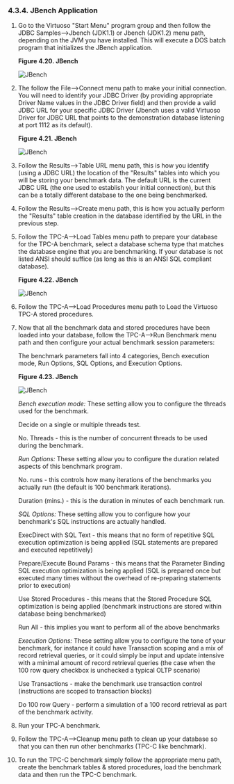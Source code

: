 <div id="jbenchapplication" class="section">

<div class="titlepage">

<div>

<div>

### 4.3.4. JBench Application

</div>

</div>

</div>

<div class="orderedlist">

1.  Go to the Virtuoso "Start Menu" program group and then follow the
    JDBC Samples--\>Jbench (JDK1.1) or Jbench (JDK1.2) menu path,
    depending on the JVM you have installed. This will execute a DOS
    batch program that initializes the JBench application.

    <div class="figure-float">

    <div id="sample017" class="figure">

    **Figure 4.20. JBench**

    <div class="figure-contents">

    <div class="mediaobject">

    ![JBench](images/sampl019.gif)

    </div>

    </div>

    </div>

      

    </div>

2.  The follow the File--\>Connect menu path to make your initial
    connection. You will need to identify your JDBC Driver (by providing
    appropriate Driver Name values in the JDBC Driver field) and then
    provide a valid JDBC URL for your specific JDBC Driver (Jbench uses
    a valid Virtuoso Driver for JDBC URL that points to the
    demonstration database listening at port 1112 as its default).

    <div class="figure-float">

    <div id="sample018" class="figure">

    **Figure 4.21. JBench**

    <div class="figure-contents">

    <div class="mediaobject">

    ![JBench](images/sampl020.gif)

    </div>

    </div>

    </div>

      

    </div>

3.  Follow the Results--\>Table URL menu path, this is how you identify
    (using a JDBC URL) the location of the "Results" tables into which
    you will be storing your benchmark data. The default URL is the
    current JDBC URL (the one used to establish your initial
    connection), but this can be a totally different database to the one
    being benchmarked.

4.  Follow the Results--\>Create menu path, this is how you actually
    perform the "Results" table creation in the database identified by
    the URL in the previous step.

5.  Follow the TPC-A--\>Load Tables menu path to prepare your database
    for the TPC-A benchmark, select a database schema type that matches
    the database engine that you are benchmarking. If your database is
    not listed ANSI should suffice (as long as this is an ANSI SQL
    compliant database).

    <div class="figure-float">

    <div id="sample019" class="figure">

    **Figure 4.22. JBench**

    <div class="figure-contents">

    <div class="mediaobject">

    ![JBench](images/sampl021.gif)

    </div>

    </div>

    </div>

      

    </div>

6.  Follow the TPC-A--\>Load Procedures menu path to Load the Virtuoso
    TPC-A stored procedures.

7.  Now that all the benchmark data and stored procedures have been
    loaded into your database, follow the TPC-A--\>Run Benchmark menu
    path and then configure your actual benchmark session parameters:

    The benchmark parameters fall into 4 categories, Bench execution
    mode, Run Options, SQL Options, and Execution Options.

    <div class="figure-float">

    <div id="sample020" class="figure">

    **Figure 4.23. JBench**

    <div class="figure-contents">

    <div class="mediaobject">

    ![JBench](images/sampl022.gif)

    </div>

    </div>

    </div>

      

    </div>

    <span class="emphasis">*Bench execution mode:*</span> These setting
    allow you to configure the threads used for the benchmark.

    Decide on a single or multiple threads test.

    No. Threads - this is the number of concurrent threads to be used
    during the benchmark.

    <span class="emphasis">*Run Options:*</span> These setting allow you
    to configure the duration related aspects of this benchmark program.

    No. runs - this controls how many iterations of the benchmarks you
    actually run (the default is 100 benchmark iterations).

    Duration (mins.) - this is the duration in minutes of each benchmark
    run.

    <span class="emphasis">*SQL Options:*</span> These setting allow you
    to configure how your benchmark's SQL instructions are actually
    handled.

    ExecDirect with SQL Text - this means that no form of repetitive SQL
    execution optimization is being applied (SQL statements are prepared
    and executed repetitively)

    Prepare/Execute Bound Params - this means that the Parameter Binding
    SQL execution optimization is being applied (SQL is prepared once
    but executed many times without the overhead of re-preparing
    statements prior to execution)

    Use Stored Procedures - this means that the Stored Procedure SQL
    optimization is being applied (benchmark instructions are stored
    within database being benchmarked)

    Run All - this implies you want to perform all of the above
    benchmarks

    <span class="emphasis">*Execution Options:* </span> These setting
    allow you to configure the tone of your benchmark, for instance it
    could have Transaction scoping and a mix of record retrieval
    queries, or it could simply be input and update intensive with a
    minimal amount of record retrieval queries (the case when the 100
    row query checkbox is unchecked a typical OLTP scenario)

    Use Transactions - make the benchmark use transaction control
    (instructions are scoped to transaction blocks)

    Do 100 row Query - perform a simulation of a 100 record retrieval as
    part of the benchmark activity.

8.  Run your TPC-A benchmark.

9.  Follow the TPC-A--\>Cleanup menu path to clean up your database so
    that you can then run other benchmarks (TPC-C like benchmark).

10. To run the TPC-C benchmark simply follow the appropriate menu path,
    create the benchmark tables & stored procedures, load the benchmark
    data and then run the TPC-C benchmark.

</div>

</div>
